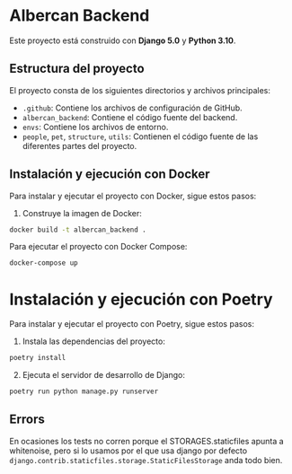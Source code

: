 # Albercan Backend

Este proyecto está construido con **Django 5.0** y **Python 3.10**.

## Estructura del proyecto

El proyecto consta de los siguientes directorios y archivos principales:

- `.github`: Contiene los archivos de configuración de GitHub.
- `albercan_backend`: Contiene el código fuente del backend.
- `envs`: Contiene los archivos de entorno.
- `people`, `pet`, `structure`, `utils`: Contienen el código fuente de las diferentes partes del proyecto.

## Instalación y ejecución con Docker

Para instalar y ejecutar el proyecto con Docker, sigue estos pasos:

1. Construye la imagen de Docker:

```bash
docker build -t albercan_backend .
```

Para ejecutar el proyecto con Docker Compose:
```bash
docker-compose up
```

# Instalación y ejecución con Poetry
Para instalar y ejecutar el proyecto con Poetry, sigue estos pasos:

1. Instala las dependencias del proyecto:
```bash
poetry install
```

2. Ejecuta el servidor de desarrollo de Django:
```bash
poetry run python manage.py runserver
```

## Errors
En ocasiones los tests no corren porque el STORAGES.staticfiles apunta a whitenoise, pero si lo usamos por el que usa django por defecto ```django.contrib.staticfiles.storage.StaticFilesStorage``` anda todo bien.